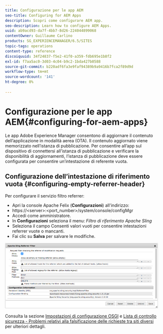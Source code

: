 ```yaml
---
title: Configurazione per le app AEM
seo-title: Configuring for AEM Apps
description: Scopri come configurare AEM app.
seo-description: Learn how to configure AEM Apps.
uuid: ab9acd93-da7f-4bb7-8d26-224044899068
contentOwner: Guillaume Carlino
products: SG_EXPERIENCEMANAGER/6.5/SITES
topic-tags: operations
content-type: reference
discoiquuid: 34f24837-f5e2-41f0-a359-fdb695e1b8f2
exl-id: f7aa5ac0-3d03-4c04-b9c2-1bda427b0588
source-git-commit: b220adf6fa3e9faf94389b9a9416b7fca2f89d9d
workflow-type: tm+mt
source-wordcount: '141'
ht-degree: 0%

---
```


# Configurazione per le app AEM{#configuring-for-aem-apps}

Le app Adobe Experience Manager consentono di aggiornare il contenuto dell’applicazione in modalità aerea (OTA). Il contenuto aggiornato viene memorizzato nell’istanza di pubblicazione. Per consentire all’app sul dispositivo di connettersi all’istanza di pubblicazione e verificare la disponibilità di aggiornamenti, l’istanza di pubblicazione deve essere configurata per consentire un’intestazione di referente vuota.

## Configurazione dell’intestazione di riferimento vuota {#configuring-empty-referrer-header}

Per configurare il servizio filtro referrer:

* Apri la console Apache Felix (**Configurazioni**) all&#39;indirizzo:
* https://&lt;server>:&lt;port_number>/system/console/configMgr
* Accedi come amministratore.
* In **Configurazioni** seleziona il menu: *Filtro di riferimento Apache Sling*
* Seleziona il campo Consenti valori vuoti per consentire intestazioni referrer vuote o mancanti.
* Fai clic su **Salva** per salvare le modifiche.

![chlimage_1-58](assets/chlimage_1-58a.png)

Consulta la sezione [Impostazioni di configurazione OSGI](/help/sites-deploying/osgi-configuration-settings.md) e [Lista di controllo sicurezza - Problemi relativi alla falsificazione delle richieste tra siti diversi](/help/sites-administering/security-checklist.md#protect-against-cross-site-request-forgery) per ulteriori dettagli.
